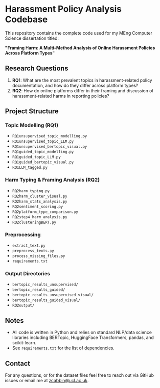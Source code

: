 
# Harassment Policy Analysis Codebase

This repository contains the complete code used for my MEng Computer Science dissertation titled:

**"Framing Harm: A Multi-Method Analysis of Online Harassment Policies Across Platform Types"**

## Research Questions
1. **RQ1**: What are the most prevalent topics in harassment-related policy documentation, and how do they differ across platform types?
2. **RQ2**: How do online platforms differ in their framing and discussion of harassment-related harms in reporting policies?

## Project Structure

### Topic Modelling (RQ1)
- `RQ1unsupervised_topic_modelling.py`  
- `RQ1unsupervised_topic_LLM.py`  
- `RQ1unsupervised_bertopic_visual.py`  
- `RQ1guided_topic_modelling.py`  
- `RQ1guided_topic_LLM.py`  
- `RQ1guided_bertopic_visual.py`  
- `RQ1LLM_tagged.py`  

### Harm Typing & Framing Analysis (RQ2)
- `RQ2harm_typing.py`  
- `RQ2harm_cluster_visual.py`  
- `RQ2harm_stats_analysis.py`  
- `RQ2sentiment_scoring.py`  
- `RQ2platform_type_comparison.py`  
- `RQ2step4_harm_analysis.py`  
- `RQ2clusteringBERT.py`  

### Preprocessing
- `extract_text.py`  
- `preprocess_texts.py`  
- `process_missing_files.py`  
- `requirements.txt`

### Output Directories
- `bertopic_results_unsupervised/`  
- `bertopic_results_guided/`  
- `bertopic_results_unsupervised_visual/`  
- `bertopic_results_guided_visual/`  
- `RQ2output/`

## Notes
- All code is written in Python and relies on standard NLP/data science libraries including BERTopic, HuggingFace Transformers, pandas, and scikit-learn.
- See `requirements.txt` for the list of dependencies.

## Contact
For any questions, or for the dataset files feel free to reach out via GitHub issues or email me at zcabbin@ucl.ac.uk.
